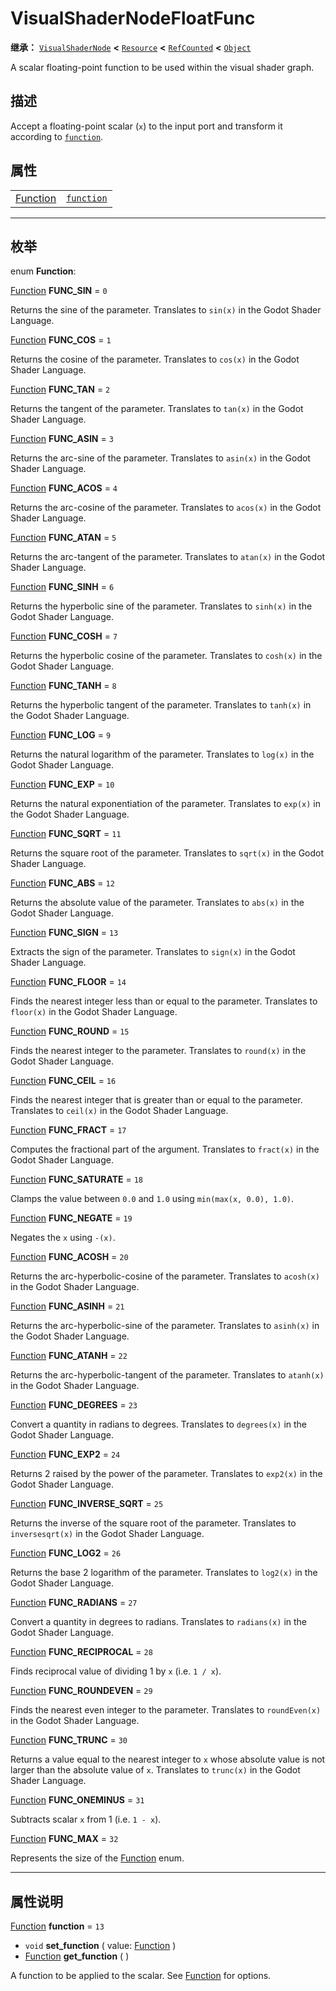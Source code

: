 <!-- ⚠ 请勿编辑本文件 ⚠ -->
<!-- 本文档使用脚本从 WeDot 引擎源码仓库生成。 -->
<!-- 生成脚本：https://github.com/WeDot-Engine/WeDot/tree/4.3/doc/tools/make_md.py； -->
<!-- 原文件：https://github.com/WeDot-Engine/WeDot/tree/4.3/doc/classes/VisualShaderNodeFloatFunc.xml。 -->

<div id="_class_visualshadernodefloatfunc"></div>

# VisualShaderNodeFloatFunc

**继承：** [`VisualShaderNode`](class_visualshadernode.md) **<** [`Resource`](class_resource.md) **<** [`RefCounted`](class_refcounted.md) **<** [`Object`](class_object.md)

A scalar floating-point function to be used within the visual shader graph.

## 描述

Accept a floating-point scalar (`x`) to the input port and transform it according to [`function`](class_visualshadernodefloatfunc.md#class_visualshadernodefloatfunc_property_function).

## 属性

|||
|:-:|:--|
| [Function](#enum_visualshadernodefloatfunc_function) | [`function`](class_visualshadernodefloatfunc.md#class_visualshadernodefloatfunc_property_function) | ``13`` |

<!-- rst-class:: classref-section-separator -->

---

## 枚举

<div id="_class_enum_visualshadernodefloatfunc_function"></div>

enum **Function**: <div id="enum_visualshadernodefloatfunc_function"></div>

<div id="_class_visualshadernodefloatfunc_constant_func_sin"></div>

[Function](#enum_visualshadernodefloatfunc_function) **FUNC_SIN** = ``0``

Returns the sine of the parameter. Translates to `sin(x)` in the Godot Shader Language.

<div id="_class_visualshadernodefloatfunc_constant_func_cos"></div>

[Function](#enum_visualshadernodefloatfunc_function) **FUNC_COS** = ``1``

Returns the cosine of the parameter. Translates to `cos(x)` in the Godot Shader Language.

<div id="_class_visualshadernodefloatfunc_constant_func_tan"></div>

[Function](#enum_visualshadernodefloatfunc_function) **FUNC_TAN** = ``2``

Returns the tangent of the parameter. Translates to `tan(x)` in the Godot Shader Language.

<div id="_class_visualshadernodefloatfunc_constant_func_asin"></div>

[Function](#enum_visualshadernodefloatfunc_function) **FUNC_ASIN** = ``3``

Returns the arc-sine of the parameter. Translates to `asin(x)` in the Godot Shader Language.

<div id="_class_visualshadernodefloatfunc_constant_func_acos"></div>

[Function](#enum_visualshadernodefloatfunc_function) **FUNC_ACOS** = ``4``

Returns the arc-cosine of the parameter. Translates to `acos(x)` in the Godot Shader Language.

<div id="_class_visualshadernodefloatfunc_constant_func_atan"></div>

[Function](#enum_visualshadernodefloatfunc_function) **FUNC_ATAN** = ``5``

Returns the arc-tangent of the parameter. Translates to `atan(x)` in the Godot Shader Language.

<div id="_class_visualshadernodefloatfunc_constant_func_sinh"></div>

[Function](#enum_visualshadernodefloatfunc_function) **FUNC_SINH** = ``6``

Returns the hyperbolic sine of the parameter. Translates to `sinh(x)` in the Godot Shader Language.

<div id="_class_visualshadernodefloatfunc_constant_func_cosh"></div>

[Function](#enum_visualshadernodefloatfunc_function) **FUNC_COSH** = ``7``

Returns the hyperbolic cosine of the parameter. Translates to `cosh(x)` in the Godot Shader Language.

<div id="_class_visualshadernodefloatfunc_constant_func_tanh"></div>

[Function](#enum_visualshadernodefloatfunc_function) **FUNC_TANH** = ``8``

Returns the hyperbolic tangent of the parameter. Translates to `tanh(x)` in the Godot Shader Language.

<div id="_class_visualshadernodefloatfunc_constant_func_log"></div>

[Function](#enum_visualshadernodefloatfunc_function) **FUNC_LOG** = ``9``

Returns the natural logarithm of the parameter. Translates to `log(x)` in the Godot Shader Language.

<div id="_class_visualshadernodefloatfunc_constant_func_exp"></div>

[Function](#enum_visualshadernodefloatfunc_function) **FUNC_EXP** = ``10``

Returns the natural exponentiation of the parameter. Translates to `exp(x)` in the Godot Shader Language.

<div id="_class_visualshadernodefloatfunc_constant_func_sqrt"></div>

[Function](#enum_visualshadernodefloatfunc_function) **FUNC_SQRT** = ``11``

Returns the square root of the parameter. Translates to `sqrt(x)` in the Godot Shader Language.

<div id="_class_visualshadernodefloatfunc_constant_func_abs"></div>

[Function](#enum_visualshadernodefloatfunc_function) **FUNC_ABS** = ``12``

Returns the absolute value of the parameter. Translates to `abs(x)` in the Godot Shader Language.

<div id="_class_visualshadernodefloatfunc_constant_func_sign"></div>

[Function](#enum_visualshadernodefloatfunc_function) **FUNC_SIGN** = ``13``

Extracts the sign of the parameter. Translates to `sign(x)` in the Godot Shader Language.

<div id="_class_visualshadernodefloatfunc_constant_func_floor"></div>

[Function](#enum_visualshadernodefloatfunc_function) **FUNC_FLOOR** = ``14``

Finds the nearest integer less than or equal to the parameter. Translates to `floor(x)` in the Godot Shader Language.

<div id="_class_visualshadernodefloatfunc_constant_func_round"></div>

[Function](#enum_visualshadernodefloatfunc_function) **FUNC_ROUND** = ``15``

Finds the nearest integer to the parameter. Translates to `round(x)` in the Godot Shader Language.

<div id="_class_visualshadernodefloatfunc_constant_func_ceil"></div>

[Function](#enum_visualshadernodefloatfunc_function) **FUNC_CEIL** = ``16``

Finds the nearest integer that is greater than or equal to the parameter. Translates to `ceil(x)` in the Godot Shader Language.

<div id="_class_visualshadernodefloatfunc_constant_func_fract"></div>

[Function](#enum_visualshadernodefloatfunc_function) **FUNC_FRACT** = ``17``

Computes the fractional part of the argument. Translates to `fract(x)` in the Godot Shader Language.

<div id="_class_visualshadernodefloatfunc_constant_func_saturate"></div>

[Function](#enum_visualshadernodefloatfunc_function) **FUNC_SATURATE** = ``18``

Clamps the value between `0.0` and `1.0` using `min(max(x, 0.0), 1.0)`.

<div id="_class_visualshadernodefloatfunc_constant_func_negate"></div>

[Function](#enum_visualshadernodefloatfunc_function) **FUNC_NEGATE** = ``19``

Negates the `x` using `-(x)`.

<div id="_class_visualshadernodefloatfunc_constant_func_acosh"></div>

[Function](#enum_visualshadernodefloatfunc_function) **FUNC_ACOSH** = ``20``

Returns the arc-hyperbolic-cosine of the parameter. Translates to `acosh(x)` in the Godot Shader Language.

<div id="_class_visualshadernodefloatfunc_constant_func_asinh"></div>

[Function](#enum_visualshadernodefloatfunc_function) **FUNC_ASINH** = ``21``

Returns the arc-hyperbolic-sine of the parameter. Translates to `asinh(x)` in the Godot Shader Language.

<div id="_class_visualshadernodefloatfunc_constant_func_atanh"></div>

[Function](#enum_visualshadernodefloatfunc_function) **FUNC_ATANH** = ``22``

Returns the arc-hyperbolic-tangent of the parameter. Translates to `atanh(x)` in the Godot Shader Language.

<div id="_class_visualshadernodefloatfunc_constant_func_degrees"></div>

[Function](#enum_visualshadernodefloatfunc_function) **FUNC_DEGREES** = ``23``

Convert a quantity in radians to degrees. Translates to `degrees(x)` in the Godot Shader Language.

<div id="_class_visualshadernodefloatfunc_constant_func_exp2"></div>

[Function](#enum_visualshadernodefloatfunc_function) **FUNC_EXP2** = ``24``

Returns 2 raised by the power of the parameter. Translates to `exp2(x)` in the Godot Shader Language.

<div id="_class_visualshadernodefloatfunc_constant_func_inverse_sqrt"></div>

[Function](#enum_visualshadernodefloatfunc_function) **FUNC_INVERSE_SQRT** = ``25``

Returns the inverse of the square root of the parameter. Translates to `inversesqrt(x)` in the Godot Shader Language.

<div id="_class_visualshadernodefloatfunc_constant_func_log2"></div>

[Function](#enum_visualshadernodefloatfunc_function) **FUNC_LOG2** = ``26``

Returns the base 2 logarithm of the parameter. Translates to `log2(x)` in the Godot Shader Language.

<div id="_class_visualshadernodefloatfunc_constant_func_radians"></div>

[Function](#enum_visualshadernodefloatfunc_function) **FUNC_RADIANS** = ``27``

Convert a quantity in degrees to radians. Translates to `radians(x)` in the Godot Shader Language.

<div id="_class_visualshadernodefloatfunc_constant_func_reciprocal"></div>

[Function](#enum_visualshadernodefloatfunc_function) **FUNC_RECIPROCAL** = ``28``

Finds reciprocal value of dividing 1 by `x` (i.e. `1 / x`).

<div id="_class_visualshadernodefloatfunc_constant_func_roundeven"></div>

[Function](#enum_visualshadernodefloatfunc_function) **FUNC_ROUNDEVEN** = ``29``

Finds the nearest even integer to the parameter. Translates to `roundEven(x)` in the Godot Shader Language.

<div id="_class_visualshadernodefloatfunc_constant_func_trunc"></div>

[Function](#enum_visualshadernodefloatfunc_function) **FUNC_TRUNC** = ``30``

Returns a value equal to the nearest integer to `x` whose absolute value is not larger than the absolute value of `x`. Translates to `trunc(x)` in the Godot Shader Language.

<div id="_class_visualshadernodefloatfunc_constant_func_oneminus"></div>

[Function](#enum_visualshadernodefloatfunc_function) **FUNC_ONEMINUS** = ``31``

Subtracts scalar `x` from 1 (i.e. `1 - x`).

<div id="_class_visualshadernodefloatfunc_constant_func_max"></div>

[Function](#enum_visualshadernodefloatfunc_function) **FUNC_MAX** = ``32``

Represents the size of the [Function](#enum_visualshadernodefloatfunc_function) enum.

<!-- rst-class:: classref-section-separator -->

---

## 属性说明

<div id="_class_visualshadernodefloatfunc_property_function"></div>

[Function](#enum_visualshadernodefloatfunc_function) **function** = ``13`` <div id="class_visualshadernodefloatfunc_property_function"></div>

- `void` **set_function** ( value: [Function](#enum_visualshadernodefloatfunc_function) )
- [Function](#enum_visualshadernodefloatfunc_function) **get_function** ( )

A function to be applied to the scalar. See [Function](#enum_visualshadernodefloatfunc_function) for options.

[^virtual]: 本方法通常需要用户覆盖才能生效。
[^const]: 本方法无副作用，不会修改该实例的任何成员变量。
[^vararg]: 本方法除了能接受在此处描述的参数外，还能够继续接受任意数量的参数。
[^constructor]: 本方法用于构造某个类型。
[^static]: 调用本方法无需实例，可直接使用类名进行调用。
[^operator]: 本方法描述的是使用本类型作为左操作数的有效运算符。
[^bitfield]: 这个值是由下列位标志构成位掩码的整数。
[^void]: 无返回值。
